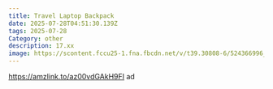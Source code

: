 ```yaml
---
title: Travel Laptop Backpack
date: 2025-07-28T04:51:30.139Z
tags: 2025-07-28
Category: other
description: 17.xx
image: https://scontent.fccu25-1.fna.fbcdn.net/v/t39.30808-6/524366996_816011024297648_15163278225416213_n.jpg?stp=dst-jpg_p526x296_tt6&_nc_cat=107&ccb=1-7&_nc_sid=aa7b47&_nc_ohc=ZRx3hTxt4lwQ7kNvwHQchwJ&_nc_oc=AdnQcW2tvkb-fqTSNdg9gcgOaOgDmkYYFuAlE2e8yen8GIPoV2OdtHRgKf5ZzlP0Xso&_nc_zt=23&_nc_ht=scontent.fccu25-1.fna&_nc_gid=z29w5Dyi3tlvDp5TKhm3LQ&oh=00_AfTWu_8EbAFpepD5q-1H3nWCB41jS3hUTPjpcn5qpbwpsQ&oe=688CDB5F
---
```

https://amzlink.to/az00vdGAkH9FI ad